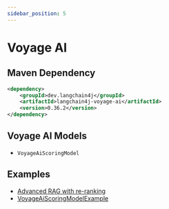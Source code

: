 ```yaml
---
sidebar_position: 5
---
```


# Voyage AI

## Maven Dependency

```xml
<dependency>
    <groupId>dev.langchain4j</groupId>
    <artifactId>langchain4j-voyage-ai</artifactId>
    <version>0.36.2</version>
</dependency>
```


## Voyage AI Models

- `VoyageAiScoringModel`


## Examples
- [Advanced RAG with re-ranking](https://github.com/langchain4j/langchain4j-examples/blob/main/rag-examples/src/main/java/_3_advanced/_03_Advanced_RAG_with_ReRanking_Example.java)
- [VoyageAiScoringModelExample](https://github.com/langchain4j/langchain4j-examples/blob/main/voyage-ai-examples/src/main/java/VoyageAiScoringModelExample.java)
